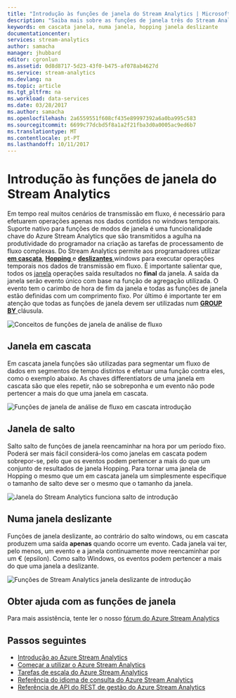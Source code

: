 ```yaml
---
title: "Introdução às funções de janela do Stream Analytics | Microsoft Docs"
description: "Saiba mais sobre as funções de janela três do Stream Analytics (em cascata, hopping, a deslizante)."
keywords: em cascata janela, numa janela, hopping janela deslizante
documentationcenter: 
services: stream-analytics
author: samacha
manager: jhubbard
editor: cgronlun
ms.assetid: 0d8d8717-5d23-43f0-b475-af078ab4627d
ms.service: stream-analytics
ms.devlang: na
ms.topic: article
ms.tgt_pltfrm: na
ms.workload: data-services
ms.date: 03/28/2017
ms.author: samacha
ms.openlocfilehash: 2a6559551f608cf435e89997392a6a0ba995c583
ms.sourcegitcommit: 6699c77dcbd5f8a1a2f21fba3d0a0005ac9ed6b7
ms.translationtype: MT
ms.contentlocale: pt-PT
ms.lasthandoff: 10/11/2017
---
```

# <a name="introduction-to-stream-analytics-window-functions"></a>Introdução às funções de janela do Stream Analytics
Em tempo real muitos cenários de transmissão em fluxo, é necessário para efetuarem operações apenas nos dados contidos no windows temporais. Suporte nativo para funções de modos de janela é uma funcionalidade chave do Azure Stream Analytics que são transmitidos a agulha na produtividade do programador na criação as tarefas de processamento de fluxo complexas. Do Stream Analytics permite aos programadores utilizar [ **em cascata**](https://msdn.microsoft.com/library/dn835055.aspx), [ **Hopping** ](https://msdn.microsoft.com/library/dn835041.aspx) e [ **deslizantes** ](https://msdn.microsoft.com/library/dn835051.aspx) windows para executar operações temporais nos dados de transmissão em fluxo. É importante salientar que, todos os [janela](https://msdn.microsoft.com/library/dn835019.aspx) operações saída resultados no **final** da janela. A saída da janela serão evento único com base na função de agregação utilizada. O evento tem o carimbo de hora de fim da janela e todas as funções de janela estão definidas com um comprimento fixo. Por último é importante ter em atenção que todas as funções de janela devem ser utilizadas num [ **GROUP BY** ](https://msdn.microsoft.com/library/dn835023.aspx) cláusula.

![Conceitos de funções de janela de análise de fluxo](media/stream-analytics-window-functions/stream-analytics-window-functions-conceptual.png)

## <a name="tumbling-window"></a>Janela em cascata
Em cascata janela funções são utilizadas para segmentar um fluxo de dados em segmentos de tempo distintos e efetuar uma função contra eles, como o exemplo abaixo. As chaves differentiators de uma janela em cascata são que eles repetir, não se sobreponha e um evento não pode pertencer a mais do que uma janela em cascata.

![Funções de janela de análise de fluxo em cascata introdução](media/stream-analytics-window-functions/stream-analytics-window-functions-tumbling-intro.png)

## <a name="hopping-window"></a>Janela de salto
Salto salto de funções de janela reencaminhar na hora por um período fixo. Poderá ser mais fácil considerá-los como janelas em cascata podem sobrepor-se, pelo que os eventos podem pertencer a mais do que um conjunto de resultados de janela Hopping. Para tornar uma janela de Hopping o mesmo que um em cascata janela um simplesmente especifique o tamanho de salto deve ser o mesmo que o tamanho da janela. 

![Janela do Stream Analytics funciona salto de introdução](media/stream-analytics-window-functions/stream-analytics-window-functions-hopping-intro.png)

## <a name="sliding-window"></a>Numa janela deslizante
Funções de janela deslizante, ao contrário do salto windows, ou em cascata produzem uma saída **apenas** quando ocorre um evento. Cada janela vai ter, pelo menos, um evento e a janela continuamente move reencaminhar por um € (epsilon). Como salto Windows, os eventos podem pertencer a mais do que uma janela a deslizante.

![Funções de Stream Analytics janela deslizante de introdução](media/stream-analytics-window-functions/stream-analytics-window-functions-sliding-intro.png)

## <a name="getting-help-with-window-functions"></a>Obter ajuda com as funções de janela
Para mais assistência, tente ler o nosso [fórum do Azure Stream Analytics](https://social.msdn.microsoft.com/Forums/en-US/home?forum=AzureStreamAnalytics)

## <a name="next-steps"></a>Passos seguintes
* [Introdução ao Azure Stream Analytics](stream-analytics-introduction.md)
* [Começar a utilizar o Azure Stream Analytics](stream-analytics-real-time-fraud-detection.md)
* [Tarefas de escala do Azure Stream Analytics](stream-analytics-scale-jobs.md)
* [Referência do idioma de consulta do Azure Stream Analytics](https://msdn.microsoft.com/library/azure/dn834998.aspx)
* [Referência de API do REST de gestão do Azure Stream Analytics](https://msdn.microsoft.com/library/azure/dn835031.aspx)

